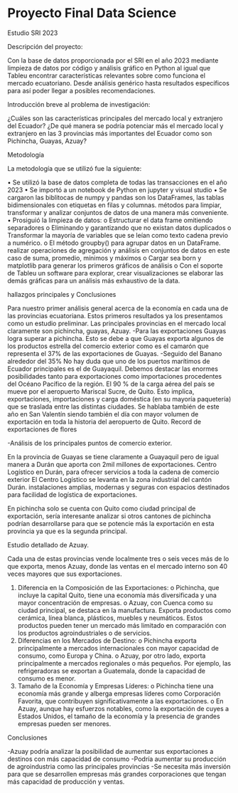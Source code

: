 # Proyecto Final Data Science 
Estudio SRI 2023 

Descripción del proyecto:

Con la base de datos proporcionada por el SRI en el año 2023 mediante limpieza de datos por código y análisis gráfico en Python al igual que Tableu encontrar características relevantes sobre como funciona el mercado ecuatoriano. Desde análisis genérico hasta resultados específicos para así poder llegar a posibles recomendaciones. 

 Introducción breve al problema de investigación:
 
¿Cuáles son las características principales del mercado local y extranjero del Ecuador?
¿De qué manera se podría potenciar más el mercado local y extranjero en las 3 provincias más importantes del Ecuador como son Pichincha, Guayas, Azuay?

 Metodología 
 
La metodología que se utilizó fue la siguiente: 

•	Se utilizó la base de datos completa de todas las transacciones en el año 2023 
•	Se importó a un notebook de Python en jupyter y visual studio 
•	Se cargaron las biblitocas de numpy y pandas son los DataFrames, las tablas bidimensionales con etiquetas en filas y columnas. métodos para limpiar, transformar y analizar conjuntos de datos de una manera más conveniente.
•	Prosiguió la limpieza de datos: 
o	Estructurar el data frame omitiendo separadores
o	Eliminando y garantizando que no existan datos duplicados 
o	Transformar la mayoría de variables que se leían como texto cadena previo a numérico. 
o	El método groupby()  para agrupar datos en un DataFrame.  realizar operaciones de agregación y análisis en conjuntos de datos en este caso de suma, promedio, mínimos y máximos 
o	Cargar sea born y matplotlib para generar los primeros gráficos de análisis 
o	Con el soporte de Tableu un software para explorar, crear visualizaciones se elaborar las demás gráficas para un análisis más exhaustivo de la data. 


hallazgos principales y Conclusiones 
 
Para nuestro primer análisis general acerca de la economía en cada una de las provincias ecuatoriana. Estos primeros resultados ya los presentamos como un estudio preliminar. Las principales provincias en el mercado local claramente son pichincha, guayas, Azuay. 
-Para las exportaciones Guayas logra superar a pichincha. Esto se debe a que Guayas exporta algunos de los productos estrella del comercio exterior como es el camarón que representa el 37% de las exportaciones de Guayas.
-Seguido del Banano alrededor del 35%
No hay duda que uno de los puertos marítimos de Ecuador principales es el de Guayaquil. Debemos destacar las enormes posibilidades tanto para exportaciones como importaciones procedentes del Océano Pacífico de la región.
El 90 % de la carga aérea del país se mueve por el aeropuerto Mariscal Sucre, de Quito. Esto implica, exportaciones, importaciones y carga doméstica (en su mayoría paquetería) que se traslada entre las distintas ciudades.
Se hablaba también de este año en San Valentín siendo también el día con mayor volumen de exportación en toda la historia del aeropuerto de Quito. Record de exportaciones de flores 


 
-Análisis de los principales puntos de comercio exterior. 

En la provincia de Guayas se tiene claramente a Guayaquil pero de igual manera a Durán que aporta con 2mil millones de exportaciones. 
 Centro Logístico en Durán, para ofrecer servicios a toda la cadena de comercio exterior
El Centro Logístico se levanta en la zona industrial del cantón Durán. instalaciones amplias, modernas y seguras con espacios destinados para facilidad de logística de exportaciones. 

En pichincha solo se cuenta con Quito como ciudad principal de exportación, sería interesante analizar si otros cantones de pichincha podrían desarrollarse para que se potencie más la exportación en esta provincia ya que es la segunda principal.



Estudio detallado de Azuay. 

Cada una de estas provincias vende localmente tres o seis veces más de lo que exporta, menos Azuay, donde las ventas en el mercado interno son 40 veces mayores que sus exportaciones. 

1.	Diferencia en la Composición de las Exportaciones:
o	Pichincha, que incluye la capital Quito, tiene una economía más diversificada y una mayor concentración de empresas. 
o	Azuay, con Cuenca como su ciudad principal, se destaca en la manufactura. Exporta productos como cerámica, línea blanca, plásticos, muebles y neumáticos. Estos productos pueden tener un mercado más limitado en comparación con los productos agroindustriales o de servicios.
2.	Diferencias en los Mercados de Destino:
o	Pichincha exporta principalmente a mercados internacionales con mayor capacidad de consumo, como Europa y China. 
o	Azuay, por otro lado, exporta principalmente a mercados regionales o más pequeños. Por ejemplo, las refrigeradoras se exportan a Guatemala, donde la capacidad de consumo es menor.
3.	Tamaño de la Economía y Empresas Líderes:
o	Pichincha tiene una economía más grande y alberga empresas líderes como Corporación Favorita, que contribuyen significativamente a las exportaciones.
o	En Azuay, aunque hay esfuerzos notables, como la exportación de cuyes a Estados Unidos, el tamaño de la economía y la presencia de grandes empresas pueden ser menores.


Conclusiones 

-Azuay podría analizar la posibilidad de aumentar sus exportaciones a destinos con más capacidad de consumo 
-Podría aumentar su producción de agroindustria como las principales provincias 
-Se necesita más inversión para que se desarrollen empresas más grandes corporaciones que tengan más capacidad de producción y ventas. 




